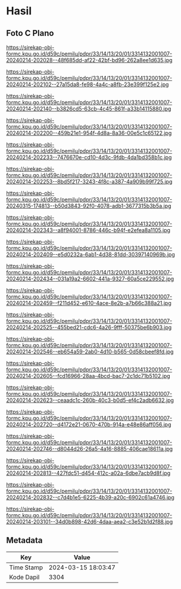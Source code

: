 # Hasil

## Foto C Plano

https://sirekap-obj-formc.kpu.go.id/d59c/pemilu/pdpr/33/14/13/20/01/3314132001007-20240214-202028--48f685dd-af22-42bf-bd96-262a8ee1d635.jpg

https://sirekap-obj-formc.kpu.go.id/d59c/pemilu/pdpr/33/14/13/20/01/3314132001007-20240214-202102--27a15da8-fe98-4a4c-a8fb-23e399f125e2.jpg

https://sirekap-obj-formc.kpu.go.id/d59c/pemilu/pdpr/33/14/13/20/01/3314132001007-20240214-202140--b3826cd5-63cb-4c45-861f-a33b14115880.jpg

https://sirekap-obj-formc.kpu.go.id/d59c/pemilu/pdpr/33/14/13/20/01/3314132001007-20240214-202200--459b21e1-954f-4d8a-8a36-00e5c1c65122.jpg

https://sirekap-obj-formc.kpu.go.id/d59c/pemilu/pdpr/33/14/13/20/01/3314132001007-20240214-202233--7476670e-cd10-4d3c-9fdb-4da1bd358b1c.jpg

https://sirekap-obj-formc.kpu.go.id/d59c/pemilu/pdpr/33/14/13/20/01/3314132001007-20240214-202253--8bd5f217-3243-4f8c-a387-4a909b99f725.jpg

https://sirekap-obj-formc.kpu.go.id/d59c/pemilu/pdpr/33/14/13/20/01/3314132001007-20240315-174813--b50d3843-92f0-4078-adb1-3677315b3b5a.jpg

https://sirekap-obj-formc.kpu.go.id/d59c/pemilu/pdpr/33/14/13/20/01/3314132001007-20240214-202343--a8f94001-8786-446c-b94f-e2efea8a1105.jpg

https://sirekap-obj-formc.kpu.go.id/d59c/pemilu/pdpr/33/14/13/20/01/3314132001007-20240214-202409--e5d0232a-6ab1-4d38-81dd-30397140969b.jpg

https://sirekap-obj-formc.kpu.go.id/d59c/pemilu/pdpr/33/14/13/20/01/3314132001007-20240214-202434--031a19a2-6602-441a-9327-60a5ce229552.jpg

https://sirekap-obj-formc.kpu.go.id/d59c/pemilu/pdpr/33/14/13/20/01/3314132001007-20240214-202459--f211d452-e610-4ace-8e2b-a7b66c388a21.jpg

https://sirekap-obj-formc.kpu.go.id/d59c/pemilu/pdpr/33/14/13/20/01/3314132001007-20240214-202525--455bed21-cdc6-4a26-9fff-50375be6b903.jpg

https://sirekap-obj-formc.kpu.go.id/d59c/pemilu/pdpr/33/14/13/20/01/3314132001007-20240214-202546--eb654a59-2ab0-4d10-b565-0d58cbeef8fd.jpg

https://sirekap-obj-formc.kpu.go.id/d59c/pemilu/pdpr/33/14/13/20/01/3314132001007-20240214-202605--fcd16966-28aa-4bcd-bac7-2c1dc71b5102.jpg

https://sirekap-obj-formc.kpu.go.id/d59c/pemilu/pdpr/33/14/13/20/01/3314132001007-20240214-202623--ceaadc1c-260b-40c3-b0d5-ef4c2adb6632.jpg

https://sirekap-obj-formc.kpu.go.id/d59c/pemilu/pdpr/33/14/13/20/01/3314132001007-20240214-202720--d4172e21-0670-470b-914a-e48e86aff056.jpg

https://sirekap-obj-formc.kpu.go.id/d59c/pemilu/pdpr/33/14/13/20/01/3314132001007-20240214-202746--d8044d26-26a5-4a16-8885-406cae18611a.jpg

https://sirekap-obj-formc.kpu.go.id/d59c/pemilu/pdpr/33/14/13/20/01/3314132001007-20240214-202813--427fdc51-d454-412c-a02a-6dbe7acb9d8f.jpg

https://sirekap-obj-formc.kpu.go.id/d59c/pemilu/pdpr/33/14/13/20/01/3314132001007-20240214-202832--c7d4b1e5-6225-4b39-a20c-6902c61a4746.jpg

https://sirekap-obj-formc.kpu.go.id/d59c/pemilu/pdpr/33/14/13/20/01/3314132001007-20240214-203101--34d0b898-42d6-4daa-aea2-c3e52b1d2f88.jpg


## Metadata

| Key        | Value               |
| ---------- | ------------------- |
| Time Stamp | 2024-03-15 18:03:47 |
| Kode Dapil | 3304                |



